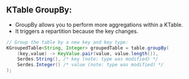## KTable GroupBy: 

- GroupBy allows you to perform more aggregations within a KTable. 
- It triggers a repartition because the key changes. 

```java
// Group the table by a new key and key type: 
KGroupedTable<String, Integer> groupedTable = table.groupBy(
    (key,value) -> KeyValue.pair(value, value.length()),
    Serdes.String(), /* key (note: type was modified) */
    Serdes.Integer() /* value (note: type was modified) */
);
```


